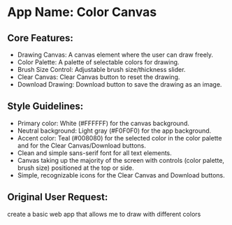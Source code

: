 # **App Name**: Color Canvas

## Core Features:

- Drawing Canvas: A canvas element where the user can draw freely.
- Color Palette: A palette of selectable colors for drawing.
- Brush Size Control: Adjustable brush size/thickness slider.
- Clear Canvas: Clear Canvas button to reset the drawing.
- Download Drawing: Download button to save the drawing as an image.

## Style Guidelines:

- Primary color: White (#FFFFFF) for the canvas background.
- Neutral background: Light gray (#F0F0F0) for the app background.
- Accent color: Teal (#008080) for the selected color in the color palette and for the Clear Canvas/Download buttons.
- Clean and simple sans-serif font for all text elements.
- Canvas taking up the majority of the screen with controls (color palette, brush size) positioned at the top or side.
- Simple, recognizable icons for the Clear Canvas and Download buttons.

## Original User Request:
create a basic web app that allows me to draw with different colors
  